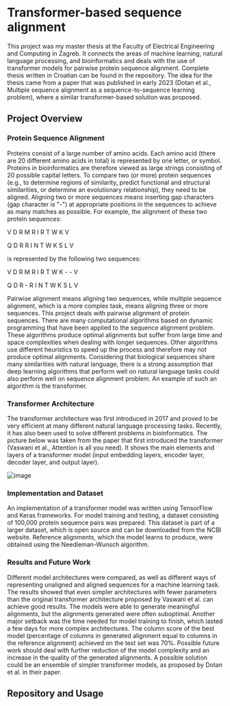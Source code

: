 # Transformer-based sequence alignment
This project was my master thesis at the Faculty of Electrical Engineering and Computing in Zagreb. It connects the areas of machine learning, natural language processing, and bioinformatics and deals with the use of transformer models for pairwise protein sequence alignment. Complete thesis written in Croatian can be found in the repository. The idea for the thesis came from a paper that was published in early 2023 (Dotan et al., Multiple sequence alignment as a sequence-to-sequence learning problem), where a similar transformer-based solution was proposed.

## Project Overview
### Protein Sequence Alignment
Proteins consist of a large number of amino acids. Each amino acid (there are 20 different amino acids in total) is represented by one letter, or symbol. Proteins in bioinformatics are therefore viewed as large strings consisting of 20 possible capital letters. To compare two (or more) protein sequences (e.g., to determine regions of similarity, predict functional and structural similarities, or determine an evolutionary relationship), they need to be aligned. Aligning two or more sequences means inserting gap characters (gap character is "-") at appropriate positions in the sequences to achieve as many matches as possible.
For example, the alignment of these two protein sequences:

V D R M R I R T W K V

Q D R R I N T W K S L V

is represented by the following two sequences:

V D R M R I R T W K - - V

Q D R - R I N T W K S L V

Pairwise alignment means aligning two sequences, while multiple sequence alignment, which is a more complex task, means aligning three or more sequences. This project deals with pairwise alignment of protein sequences. There are many computational algorithms based on dynamic programming that have been applied to the sequence alignment problem. These algorithms produce optimal alignments but suffer from large time and space complexities when dealing with longer sequences. Other algorithms use different heuristics to speed up the process and therefore may not produce optimal alignments. Considering that biological sequences share many similarities with natural language, there is a strong assumption that deep learning algorithms that perform well on natural language tasks could also perform well on sequence alignment problem. An example of such an algorithm is the transformer.

### Transformer Architecture
The transformer architecture was first introduced in 2017 and proved to be very efficient at many different natural language processing tasks. Recently, it has also been used to solve different problems in bioinformatics. The picture below was taken from the paper that first introduced the transformer (Vaswani et al., Attention is all you need). It shows the main elements and layers of a transformer model (input embedding layers, encoder layer, decoder layer, and output layer).

![image](https://github.com/ivanfurac/Transformer-Sequence-Alignment/assets/73389887/83181a1c-40d3-4d95-a58b-f50bbd76e498)

### Implementation and Dataset
An implementation of a transformer model was written using TensorFlow and Keras frameworks. For model training and testing, a dataset consisting of 100,000 protein sequence pairs was prepared. This dataset is part of a larger dataset, which is open source and can be downloaded from the NCBI website. Reference alignments, which the model learns to produce, were obtained using the Needleman-Wunsch algorithm.

### Results and Future Work

Different model architectures were compared, as well as different ways of representing unaligned and aligned sequences for a machine learning task. The results showed that even simpler architectures with fewer parameters than the original transformer architecture proposed by Vaswani et al. can achieve good results. The models were able to generate meaningful alignments, but the alignments generated were often suboptimal. Another major setback was the time needed for model training to finish, which lasted a few days for more complex architectures. The column score of the best model (percentage of columns in generated alignment equal to columns in the reference alignment) achieved on the test set was 70%. Possible future work should deal with further reduction of the model complexity and an increase in the quality of the generated alignments. A possible solution could be an ensemble of simpler transformer models, as proposed by Dotan et al. in their paper.

## Repository and Usage
